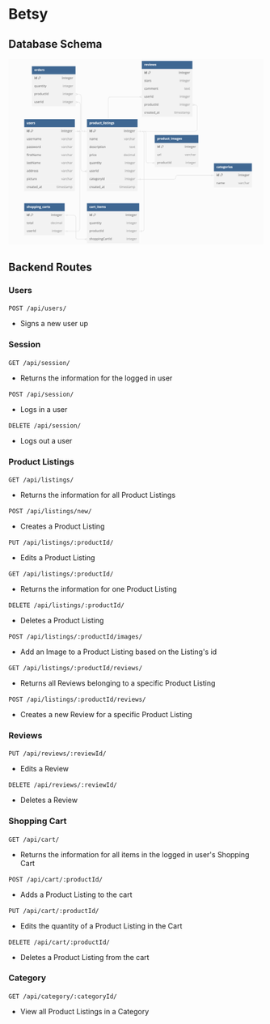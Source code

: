 # Betsy

## Database Schema

![db-schema]

[db-schema]: ./images/schema.png



## Backend Routes

### Users
`POST /api/users/`
* Signs a new user up

### Session
`GET /api/session/`
* Returns the information for the logged in user

`POST /api/session/`
* Logs in a user

`DELETE /api/session/`
* Logs out a user

### Product Listings
`GET /api/listings/`
* Returns the information for all Product Listings

`POST /api/listings/new/`
* Creates a Product Listing

`PUT /api/listings/:productId/`
* Edits a Product Listing

`GET /api/listings/:productId/`
* Returns the information for one Product Listing

`DELETE /api/listings/:productId/`
* Deletes a Product Listing

`POST /api/listings/:productId/images/`
* Add an Image to a Product Listing based on the Listing's id

`GET /api/listings/:productId/reviews/`
* Returns all Reviews belonging to a specific Product Listing

`POST /api/listings/:productId/reviews/`
* Creates a new Review for a specific Product Listing

### Reviews
`PUT /api/reviews/:reviewId/`
* Edits a Review

`DELETE /api/reviews/:reviewId/`
* Deletes a Review

### Shopping Cart

`GET /api/cart/`
* Returns the information for all items in the logged in user's Shopping Cart

`POST /api/cart/:productId/`
* Adds a Product Listing to the cart

`PUT /api/cart/:productId/`
* Edits the quantity of a Product Listing in the Cart
  
`DELETE /api/cart/:productId/`
* Deletes a Product Listing from the cart

### Category
`GET /api/category/:categoryId/`
* View all Product Listings in a Category
